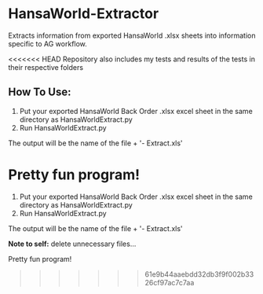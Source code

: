 # HansaWorld-Extractor

Extracts information from exported HansaWorld .xlsx sheets into information specific to AG workflow.

<<<<<<< HEAD
Repository also includes my tests and results of the tests in their respective folders

## How To Use:
1. Put your exported HansaWorld Back Order .xlsx excel sheet in the same directory as HansaWorldExtract.py
2. Run HansaWorldExtract.py
 
The output will be the name of the file  + '- Extract.xls'

Pretty fun program!
=======
1. Put your exported HansaWorld Back Order .xlsx excel sheet in the same directory as HansaWorldExtract.py
2. Run HansaWorldExtract.py
 
The output will be the name of the file  + '- Extract.xls'

**Note to self:** delete unnecessary files...

Pretty fun program!
>>>>>>> 61e9b44aaebdd32db3f9f002b3326cf97ac7c7aa
